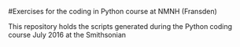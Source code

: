 #Exercises for the coding in Python course at NMNH (Fransden) 

This repository holds the scripts generated during the Python coding course July 2016 at the Smithsonian 


